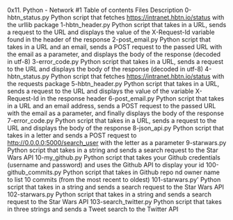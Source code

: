 0x11. Python - Network #1
Table of contents
Files	Description
0-hbtn_status.py	Python script that fetches https://intranet.hbtn.io/status with the urllib package
1-hbtn_header.py	Python script that takes in a URL, sends a request to the URL and displays the value of the X-Request-Id variable found in the header of the response
2-post_email.py	Python script that takes in a URL and an email, sends a POST request to the passed URL with the email as a parameter, and displays the body of the response (decoded in utf-8)
3-error_code.py	Python script that takes in a URL, sends a request to the URL and displays the body of the response (decoded in utf-8)
4-hbtn_status.py	Python script that fetches https://intranet.hbtn.io/status with the requests package
5-hbtn_header.py	Python script that takes in a URL, sends a request to the URL and displays the value of the variable X-Request-Id in the response header
6-post_email.py	Python script that takes in a URL and an email address, sends a POST request to the passed URL with the email as a parameter, and finally displays the body of the response
7-error_code.py	Python script that takes in a URL, sends a request to the URL and displays the body of the response
8-json_api.py	Python script that takes in a letter and sends a POST request to http://0.0.0.0:5000/search_user with the letter as a parameter
9-starwars.py	Python script that takes in a string and sends a search request to the Star Wars API
10-my_github.py	Python script that takes your Github credentials (username and password) and uses the Github API to display your id
100-github_commits.py	Python script that takes in Github repo nd owner name to list 10 commits (from the most recent to oldest)
101-starwars.py'	Python script that takes in a string and sends a search request to the Star Wars API
102-starwars.py	Python script that takes in a string and sends a search request to the Star Wars API
103-search_twitter.py	Python script that takes in three strings and sends a Tweet search to the Twitter API
